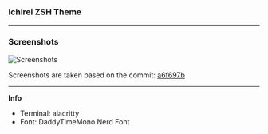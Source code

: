 ### Ichirei ZSH Theme

---

### Screenshots
![Screenshots](https://github.com/ichirei/ichirei.zsh-theme/assets/83379604/23b64b71-5dbe-4e43-a522-b3762f36efdd)

Screenshots are taken based on the commit: [a6f697b](https://github.com/ichirei/ichirei.zsh-theme/commit/a6f697b50d498f05b195d9abd3326bd56c877457)

---

**Info**
- Terminal: alacritty
- Font: DaddyTimeMono Nerd Font
